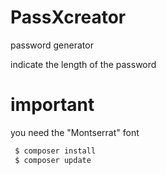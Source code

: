 # PassXcreator
password generator


indicate the length of the password

# important
you need the "Montserrat" font 

```bash
 $ composer install
 $ composer update
```
